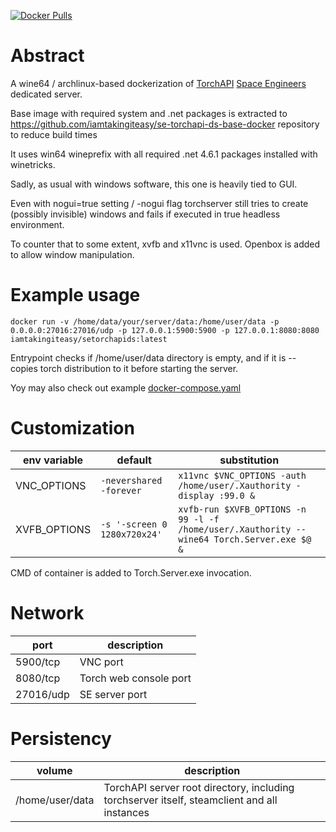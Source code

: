 [![Docker Pulls](https://img.shields.io/docker/pulls/iamtakingiteasy/setorchapids)](https://hub.docker.com/r/iamtakingiteasy/setorchapids)

# Abstract

A wine64 / archlinux-based dockerization of [TorchAPI](https://github.com/TorchAPI/Torch) [Space Engineers](https://www.spaceengineersgame.com) dedicated server.

Base image with required system and .net packages is extracted to https://github.com/iamtakingiteasy/se-torchapi-ds-base-docker repository to reduce build times

It uses win64 wineprefix with all required .net 4.6.1 packages installed with winetricks.

Sadly, as usual with windows software, this one is heavily tied to GUI.

Even with nogui=true setting / -nogui flag torchserver still tries to create (possibly invisible) windows and fails if executed in true headless environment.

To counter that to some extent, xvfb and x11vnc is used. Openbox is added to allow window manipulation.

# Example usage

```
docker run -v /home/data/your/server/data:/home/user/data -p 0.0.0.0:27016:27016/udp -p 127.0.0.1:5900:5900 -p 127.0.0.1:8080:8080 iamtakingiteasy/setorchapids:latest
```

Entrypoint checks if /home/user/data directory is empty, and if it is -- copies torch distribution to it before starting the server.

Yoy may also check out example [docker-compose.yaml](https://github.com/iamtakingiteasy/se-torchapi-ds-docker/blob/master/docker-compose.yaml)

# Customization

| env variable | default                        | substitution                                                                                |
|--------------|--------------------------------|---------------------------------------------------------------------------------------------|
| VNC_OPTIONS  | `-nevershared -forever`        | `x11vnc $VNC_OPTIONS -auth /home/user/.Xauthority -display :99.0 &`                         |
| XVFB_OPTIONS | `-s '-screen 0 1280x720x24'` | `xvfb-run $XVFB_OPTIONS -n 99 -l -f /home/user/.Xauthority -- wine64 Torch.Server.exe $@ &` |

CMD of container is added to Torch.Server.exe invocation.

# Network

| port      | description            |
|-----------|------------------------|
| 5900/tcp  | VNC port               |
| 8080/tcp  | Torch web console port |
| 27016/udp | SE server port         |

# Persistency

| volume          | description                                                                                 |
|-----------------|---------------------------------------------------------------------------------------------|
| /home/user/data | TorchAPI server root directory, including torchserver itself, steamclient and all instances |
